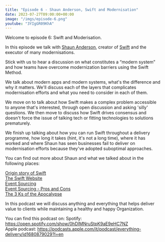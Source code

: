 ```yaml
---
title: "Episode 6 - Shaun Anderson, Swift and Modernisation"
date: 2023-07-27T09:00:00+00:00
image: "/imgs/episode-6.png"
youtube: "3YIgGR09KhA"
---
```


Welcome to episode 6: Swift and Moderisation.

In this episode we talk with [Shaun Anderson](https://www.swiftbird.us/blog), creator of [Swift](https://www.swiftbird.us/the-swift-method) and the executor of many modernisations.

<!--more-->

Stick with us to hear a discussion on what constitutes a “modern system” and how teams have overcome modernization barriers using the Swift Method.

We talk about modern apps and modern systems, what's the difference and why it matters. We'll discuss each of the layers that complicates modernisation efforts and what you need to consider in each of them.

We move on to talk about how Swift makes a complex problem accessible to anyone that's interested, through open discussion and asking 'silly' questions. We then move to discuss how Swift drives consensus and doesn't force the issue of talking tech or fitting technologies to solutions prematurely.

We finish up talking about how you can run Swift throughout a delivery programme, how long it takes (hint, it's not a long time), where it has worked and where Shaun has seen businesses fail to deliver on modernisation efforts because they've adopted suboptimal approaches.

You can find out more about Shaun and what we talked about in the following places:

[Origin story of Swift](https://www.youtube.com/watch?v=7-fRtd8LUwA)   
[The Swift Website](https://www.swiftbird.us/)   
[Event Sourcing](https://developer.ibm.com/articles/event-sourcing-introduction/)   
[Event Sourcing - Pros and Cons](https://www.redhat.com/architect/pros-and-cons-event-sourcing-architecture-pattern)   
[The 3 Ks of the Apocalypse](https://swiftbird.medium.com/the-3-ks-of-the-apocalypse-9c6cd990c8b4)   

In this podcast we will discuss anything and everything that helps deliver value to clients while maintaining a healthy and happy Organization.

You can find this podcast on:
Spotify: https://open.spotify.com/show/0hDIMNruStpK9aE9eHC7NZ  
Apple podcast: https://podcasts.apple.com/it/podcast/everything-delivery/id1680879029?l=en  
